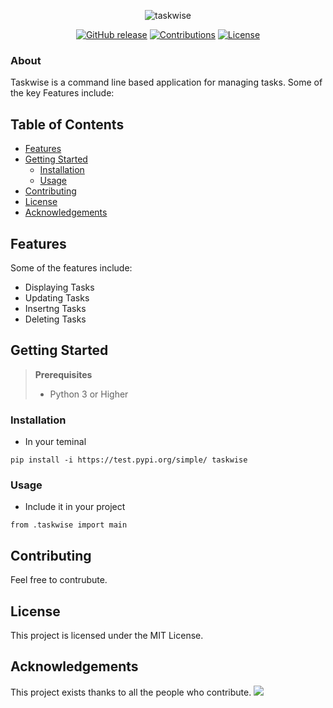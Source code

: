 <div align="center">

![taskwise](https://github.com/michaelmuthomi/taskwise/assets/108736931/6eb5a5f6-2dba-4015-976f-7a80f8e75e8f)

[![GitHub release](https://img.shields.io/github/release/michaelmuthomi/taskwise)](https://github.com/elamandeep/taskwise/releases) [![Contributions](https://img.shields.io/badge/Contributions-Welcome-brightgreen.svg)](https://sourcerer.io/elamandeep) [![License](https://img.shields.io/github/license/elamandeep/taskwise)](LICENSE) 

</div>

### About

Taskwise is a command line based application for managing tasks. Some of the key Features include:

## Table of Contents

- [Features](#features)
- [Getting Started](#getting-started)
  - [Installation](#installation)
  - [Usage](#usage)
- [Contributing](#contributing)
- [License](#license)
- [Acknowledgements](#acknowledgements)

## Features
Some of the features include:
 - Displaying Tasks
 - Updating Tasks
 - Insertng Tasks
 - Deleting Tasks

## Getting Started

> **Prerequisites**
> - Python 3 or Higher

### Installation

- In your teminal

```
pip install -i https://test.pypi.org/simple/ taskwise
```

### Usage
- Include it in your project
```
from .taskwise import main
```


## Contributing
Feel free to contrubute.

## License

This project is licensed under the MIT License.

## Acknowledgements

This project exists thanks to all the people who contribute.
<a href="https://github.com/elamandeep/taskwise/graphs/contributors">
<img src="https://contrib.rocks/image?repo=elamandeep/taskwise" />
</a>